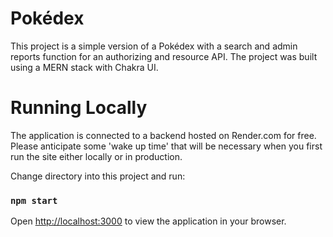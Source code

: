 # Pokédex
This project is a simple version of a Pokédex with a search and admin reports function for an authorizing and resource API.
The project was built using a MERN stack with Chakra UI.

# Running Locally

The application is connected to a backend hosted on Render.com for free. Please anticipate some 'wake up time' that will be necessary when you first run the site either locally or in production.

Change directory into this project and run:

### `npm start`

Open [http://localhost:3000](http://localhost:3000) to view the application in your browser.
